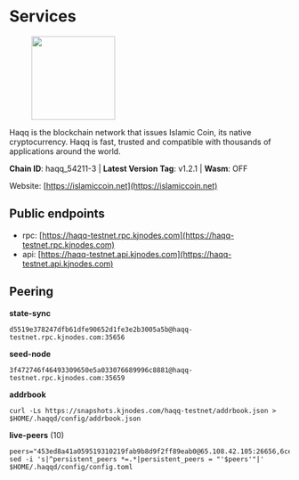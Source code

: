# Services

<figure><img src="https://raw.githubusercontent.com/kj89/testnet_manuals/main/pingpub/logos/haqq.png" width="150" alt=""><figcaption></figcaption></figure>

Haqq is the blockchain network that issues Islamic Coin,  its native cryptocurrency. Haqq is fast, trusted and  compatible with thousands of applications around the world.

**Chain ID**: haqq_54211-3 | **Latest Version Tag**: v1.2.1 | **Wasm**: OFF

Website: [https://islamiccoin.net](https://islamiccoin.net)


## Public endpoints

* rpc: [https://haqq-testnet.rpc.kjnodes.com](https://haqq-testnet.rpc.kjnodes.com)
* api: [https://haqq-testnet.api.kjnodes.com](https://haqq-testnet.api.kjnodes.com)

## Peering

**state-sync**

```
d5519e378247dfb61dfe90652d1fe3e2b3005a5b@haqq-testnet.rpc.kjnodes.com:35656
```

**seed-node**

```
3f472746f46493309650e5a033076689996c8881@haqq-testnet.rpc.kjnodes.com:35659
```

**addrbook**
```
curl -Ls https://snapshots.kjnodes.com/haqq-testnet/addrbook.json > $HOME/.haqqd/config/addrbook.json
```

**live-peers** (10)
```
peers="453ed8a41a059519310219fab9b8d9f2ff89eab0@65.108.42.105:26656,6ce864d853904ebef9400528f129d8fefa6f1827@91.211.251.232:36656,c932600aa633bb17e07dcb53ae982c834ba1b734@185.225.232.148:26656,562a589b82682f695344bc4a9d7a2fcb5a5a4d80@65.21.60.82:26656,d648d598c34e0e58ec759aa399fe4534021e8401@109.205.180.81:26656,001eb7a3a03dc11539541737262c4ddc84dec283@91.195.101.98:26656,d5519e378247dfb61dfe90652d1fe3e2b3005a5b@65.109.68.190:35656,ec8a285e36888bd3134266b8ba668b48c327e6bf@142.132.202.50:36656,51e4544568cf880451bfffc292de88adc472f0e0@34.147.126.38:26656,dae56b465293b5f122d795f742f87c6b16539acc@23.88.44.170:12656"
sed -i 's|^persistent_peers *=.*|persistent_peers = "'$peers'"|' $HOME/.haqqd/config/config.toml
```
